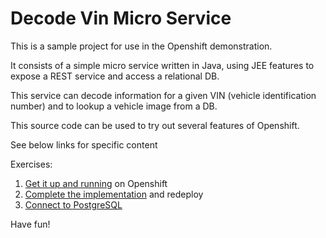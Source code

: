 # Decode Vin Micro Service

This is a sample project for use in the Openshift demonstration.

It consists of a simple micro service written in Java, using JEE features to expose a REST service and access a relational DB.

This service can decode information for a given VIN (vehicle identification number) and to lookup a vehicle image from a DB.

This source code can be used to try out several features of Openshift.

See below links for specific content

Exercises:

1. [Get it up and running](docs/gettingstarted/GettingStarted.md) on Openshift
2. [Complete the implementation](docs/exercise1/Exercise1.md) and redeploy
3. [Connect to PostgreSQL](docs/exercise2/Exercise2.md)


Have fun!
